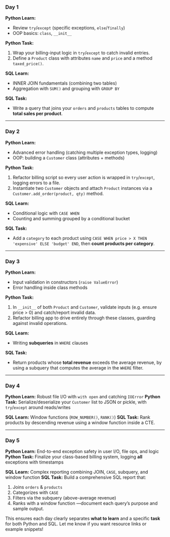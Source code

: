 ### Day 1

**Python Learn:**

* Review `try`/`except` (specific exceptions, `else`/`finally`)
* OOP basics: `class`, `__init__`

**Python Task:**

1. Wrap your billing-input logic in `try`/`except` to catch invalid entries.
2. Define a `Product` class with attributes `name` and `price` and a method `taxed_price()`.

**SQL Learn:**

* INNER JOIN fundamentals (combining two tables)
* Aggregation with `SUM()` and grouping with `GROUP BY`

**SQL Task:**

* Write a query that joins your `orders` and `products` tables to compute **total sales per product**.

---

### Day 2

**Python Learn:**

* Advanced error handling (catching multiple exception types, logging)
* OOP: building a `Customer` class (attributes + methods)

**Python Task:**

1. Refactor billing script so every user action is wrapped in `try`/`except`, logging errors to a file.
2. Instantiate two `Customer` objects and attach `Product` instances via a `Customer.add_order(product, qty)` method.

**SQL Learn:**

* Conditional logic with `CASE WHEN`
* Counting and summing grouped by a conditional bucket

**SQL Task:**

* Add a `category` to each product using `CASE WHEN price > X THEN 'expensive' ELSE 'budget' END`, then **count products per category**.

---

### Day 3

**Python Learn:**

* Input validation in constructors (`raise ValueError`)
* Error handling inside class methods

**Python Task:**

1. In `__init__` of both `Product` and `Customer`, validate inputs (e.g. ensure price > 0) and catch/report invalid data.
2. Refactor billing app to drive entirely through these classes, guarding against invalid operations.

**SQL Learn:**

* Writing **subqueries** in `WHERE` clauses

**SQL Task:**

* Return products whose **total revenue** exceeds the average revenue, by using a subquery that computes the average in the `WHERE` filter.

---

### Day 4

**Python Learn:** Robust file I/O with `with open` and catching `IOError`
**Python Task:** Serialize/deserial­ize your `Customer` list to JSON or pickle, with `try`/`except` around reads/writes

**SQL Learn:** Window functions (`ROW_NUMBER()`, `RANK()`)
**SQL Task:** Rank products by descending revenue using a window function inside a CTE.

---

### Day 5

**Python Learn:** End-to-end exception safety in user I/O, file ops, and logic
**Python Task:** Finalize your class-based billing system, logging **all** exceptions with timestamps

**SQL Learn:** Complex reporting combining JOIN, `CASE`, subquery, and window function
**SQL Task:** Build a comprehensive SQL report that:

1. Joins `orders` & `products`
2. Categorizes with `CASE`
3. Filters via the subquery (above-average revenue)
4. Ranks with a window function
   —document each query’s purpose and sample output.


This ensures each day clearly separates **what to learn** and a specific **task** for both Python and SQL. Let me know if you want resource links or example snippets!
